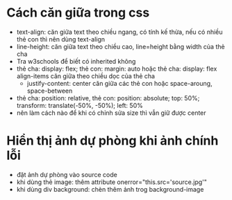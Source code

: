 # Cách căn giữa trong css

- text-align: căn giữa text theo chiều ngang, có tính kế thừa, nếu có nhiều thẻ con thì nên dùng text-align
- line-height: căn giữa text theo chiều cao, line=height bằng width của thẻ cha
- Tra w3schools để biết có inherited không
- thẻ cha: display: flex; thẻ con: margin: auto hoặc thẻ cha: display: flex align-items căn giữa theo chiều dọc của thẻ cha
  - justify-content: center căn giữa các thẻ con hoặc space-aroung, space-between
- thẻ cha: position: relative, thẻ con: position: absolute; top: 50%; transform: translate(-50%, -50%); left: 50%
- nên làm cách nào để khi có chỉnh sửa size thì vẫn giữ được center

# Hiển thị ảnh dự phòng khi ảnh chính lỗi

- đặt ảnh dự phòng vào source code
- khi dùng thẻ image: thêm attribute onerror="this.src='source.jpg'"
- khi dùng div background: chèn thêm ảnh trog background-image

